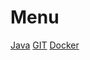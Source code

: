 <!-- TITLE: It Stuff -->
<!-- SUBTITLE: Knowledge base of IT related stuff -->

# Menu
[Java](java)
[GIT](git)
[Docker](docker)